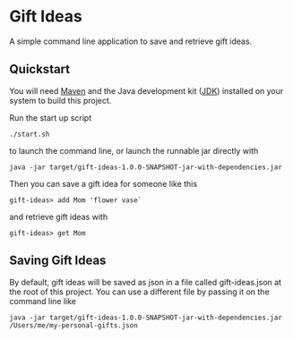 # Gift Ideas

A simple command line application to save and retrieve gift ideas.

## Quickstart

You will need [Maven](http://maven.apache.org/) and the Java development kit ([JDK](http://www.oracle.com/technetwork/java/javase/downloads/index-jsp-138363.html#javasejdk)) installed on your system to build this project.

Run the start up script

```
./start.sh
```

to launch the command line, or launch the runnable jar directly with

```
java -jar target/gift-ideas-1.0.0-SNAPSHOT-jar-with-dependencies.jar
```

Then you can save a gift idea for someone like this

```
gift-ideas> add Mom 'flower vase`
```

and retrieve gift ideas with

```
gift-ideas> get Mom
```

## Saving Gift Ideas

By default, gift ideas will be saved as json in a file called gift-ideas.json at the root of this project. You can use a different file by passing it on the command line like

```
java -jar target/gift-ideas-1.0.0-SNAPSHOT-jar-with-dependencies.jar /Users/me/my-personal-gifts.json
```
